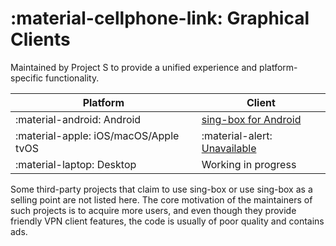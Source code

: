 # :material-cellphone-link: Graphical Clients

Maintained by Project S to provide a unified experience and platform-specific functionality.

| Platform                              | Client                                   |
| ------------------------------------- | ---------------------------------------- |
| :material-android: Android            | [sing-box for Android](./android/)       |
| :material-apple: iOS/macOS/Apple tvOS | :material-alert: [Unavailable](./apple/) |
| :material-laptop: Desktop             | Working in progress                      |

Some third-party projects that claim to use sing-box or use sing-box as a selling point are not listed here. The core
motivation of the maintainers of such projects is to acquire more users, and even though they provide friendly VPN
client features, the code is usually of poor quality and contains ads.
